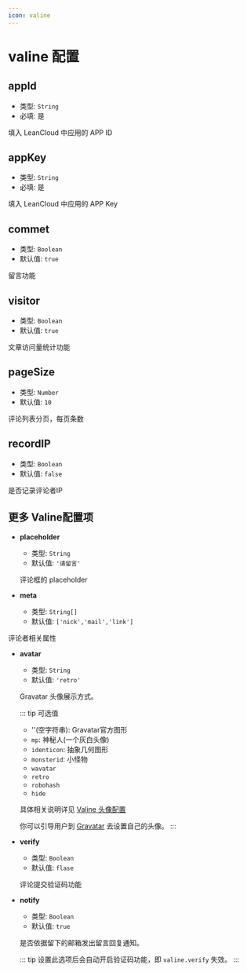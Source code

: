```yaml
---
icon: valine
---
```


# valine 配置

## appId

- 类型: `String`
- 必填: 是

填入 LeanCloud 中应用的 APP ID

## appKey

- 类型: `String`
- 必填: 是

填入 LeanCloud 中应用的 APP Key

## commet

- 类型: `Boolean`
- 默认值: `true`

留言功能

## visitor

- 类型: `Boolean`
- 默认值: `true`

文章访问量统计功能

## pageSize

- 类型: `Number`
- 默认值: `10`

评论列表分页，每页条数

## recordIP

- 类型: `Boolean`
- 默认值: `false`

是否记录评论者IP

## 更多 Valine配置项

- **placeholder**

  - 类型: `String`
  - 默认值: `'请留言'`

  评论框的 placeholder

- **meta**

  - 类型: `String[]`
  - 默认值: `['nick','mail','link']`

评论者相关属性

- **avatar**

  - 类型: `String`
  - 默认值: `'retro'`

  Gravatar 头像展示方式。

  ::: tip 可选值

  - ''(空字符串): Gravatar官方图形
  - `mp`: 神秘人(一个灰白头像)
  - `identicon`: 抽象几何图形
  - `monsterid`: 小怪物
  - `wavatar`
  - `retro`
  - `robohash`
  - `hide`

  具体相关说明详见 [Valine 头像配置](https://valine.js.org/avatar.html)

  你可以引导用户到 [Gravatar](http://cn.gravatar.com/) 去设置自己的头像。
  :::

- **verify**

  - 类型: `Boolean`
  - 默认值: `flase`

  评论提交验证码功能

- **notify**

  - 类型: `Boolean`
  - 默认值: `true`

  是否依据留下的邮箱发出留言回复通知。

  ::: tip
  设置此选项后会自动开启验证码功能，即 `valine.verify` 失效。
  :::
